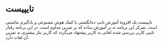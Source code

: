 # تایپیست
تایپیست یک افزونهٔ آموزش تایپ ده‌انگشتی با کمک هوش مصنوعی و یادگیری ماشینی است. تمرکز این برنامه نه بر آموزش ساده که بر تمرین مداوم است. در این برنامه رفتار تایپی کاربر بررسی شده لغاتی به کاربر پیشنهاد می‌گردد که کاربر نیاز بیشتری به تمرین آن لغات دارد. 

